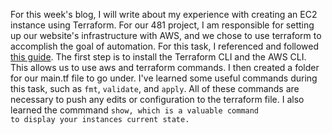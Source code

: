For this week's blog, I will write about my experience with creating an EC2 instance using Terraform. For our 481 project, I am responsible for setting up
our website's infrastructure with AWS, and we chose to use terraform to accomplish the goal of automation. For this task, I referenced and followed [this guide](https://learn.hashicorp.com/tutorials/terraform/aws-build?in=terraform/aws-get-started).
The first step is to install the Terraform CLI and the AWS CLI. This allows us to use aws and terraform commands. I then created a folder for our main.tf file to go under.
I've learned some useful commands during this task, such as <code>fmt</code>, <code>validate</code>, and <code>apply</code>. All of these commands are necessary to push any 
edits or configuration to the terraform file. I also learned the commmand <code>show</show>, which is a valuable command to display your instances current state. 
